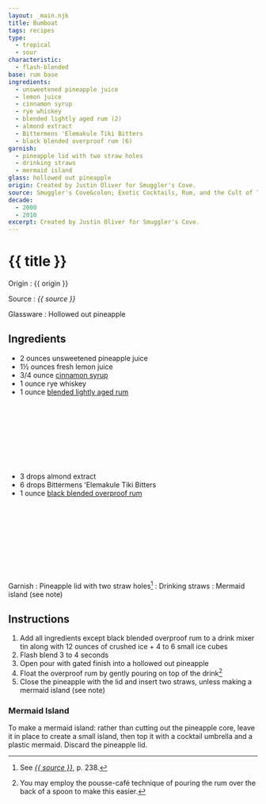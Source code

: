 ```yaml
---
layout: _main.njk
title: Bumboat
tags: recipes
type:
  - tropical
  - sour
characteristic:
  - flash-blended
base: rum base
ingredients:
  - unsweetened pineapple juice
  - lemon juice
  - cinnamon syrup
  - rye whiskey
  - blended lightly aged rum (2)
  - almond extract
  - Bittermens 'Elemakule Tiki Bitters
  - black blended overproof rum (6)
garnish:
  - pineapple lid with two straw holes
  - drinking straws
  - mermaid island
glass: hollowed out pineapple
origin: Created by Justin Oliver for Smuggler's Cove.
source: Smuggler's Cove&colon; Exotic Cocktails, Rum, and the Cult of Tiki
decade:
  - 2000
  - 2010
excerpt: Created by Justin Oliver for Smuggler's Cove.
---
```

<!-- markdownlint-disable MD025 -->
# {{ title }}
<!-- markdownlint-disable MD025 -->

Origin
  : {{ origin }}

Source
  : <cite>{{ source }}</cite>

Glassware
  : Hollowed out pineapple

## Ingredients

* 2 ounces unsweetened pineapple juice
* 1&frac12; ounces fresh lemon juice
* 3/4 ounce [cinnamon syrup](/mixes/cinnamon-syrup)
* 1 ounce rye whiskey
* 1 ounce [blended lightly aged rum](/rums/04-rum-blended-lightly-aged/)<icon-l space="1em" label="(2)" class="bigger"><span class="with-icon"><svg class="icon"><use href="/assets/images/icons/circle-2.svg#circle-2"></use></svg></span></icon-l>
* 3 drops almond extract
* 6 drops Bittermens <span lang="haw">ʻElemakule</span> Tiki Bitters
* 1 ounce [black blended overproof rum](/rums/12-rum-black-blended-overproof/)<icon-l space="1em" label="(6)" class="bigger"><span class="with-icon"><svg class="icon"><use href="/assets/images/icons/circle-6.svg#circle-6"></use></svg></span></icon-l>

Garnish
  : Pineapple lid with two straw holes[^1]
  : Drinking straws
  : Mermaid island (see note)

[^1]: See <cite><a href="https://www.smugglerscovesf.com/store/smugglers-cove-exotic-cocktails-rum-and-the-cult-of-tiki-signed" target="_blank" rel="external noopener">{{ source }}</a></cite>, p. 238.

## Instructions

  1. Add all ingredients except black blended overproof rum to a drink mixer tin along with 12 ounces of crushed ice + 4 to 6 small ice cubes
  2. Flash blend 3 to 4 seconds
  3. Open pour with gated finish into a hollowed out pineapple
  4. Float the overproof rum by gently pouring on top of the drink[^2]
  5. Close the pineapple with the lid and insert two straws, unless making a mermaid island (see note)

[^2]: You may employ the pousse-café technique of pouring the rum over the back of a spoon to make this easier.

<tiki-callout type="tip">

### Mermaid Island

  To make a mermaid island: rather than cutting out the pineapple core, leave it in place to create a small island, then top it with a cocktail umbrella and a plastic mermaid. Discard the pineapple lid.

</tiki-callout>
